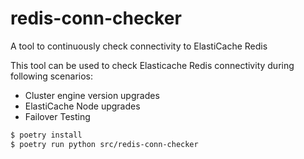 # redis-conn-checker
A tool to continuously check connectivity to ElastiCache Redis

This tool can be used to check Elasticache Redis connectivity during following scenarios:
- Cluster engine version upgrades
- ElastiCache Node upgrades
- Failover Testing

```sh
$ poetry install
$ poetry run python src/redis-conn-checker
```
